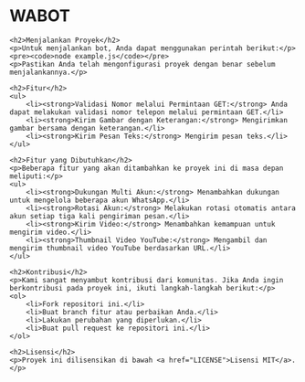 <!DOCTYPE html>
<html lang="en">
<head>
    <meta charset="UTF-8">
    <meta name="viewport" content="width=device-width, initial-scale=1.0">
    <title>WABOT</title>
</head>
<body>
    <h1>WABOT</h1>

    <h2>Menjalankan Proyek</h2>
    <p>Untuk menjalankan bot, Anda dapat menggunakan perintah berikut:</p>
    <pre><code>node example.js</code></pre>
    <p>Pastikan Anda telah mengonfigurasi proyek dengan benar sebelum menjalankannya.</p>

    <h2>Fitur</h2>
    <ul>
        <li><strong>Validasi Nomor melalui Permintaan GET:</strong> Anda dapat melakukan validasi nomor telepon melalui permintaan GET.</li>
        <li><strong>Kirim Gambar dengan Keterangan:</strong> Mengirimkan gambar bersama dengan keterangan.</li>
        <li><strong>Kirim Pesan Teks:</strong> Mengirim pesan teks.</li>
    </ul>

    <h2>Fitur yang Dibutuhkan</h2>
    <p>Beberapa fitur yang akan ditambahkan ke proyek ini di masa depan meliputi:</p>
    <ul>
        <li><strong>Dukungan Multi Akun:</strong> Menambahkan dukungan untuk mengelola beberapa akun WhatsApp.</li>
        <li><strong>Rotasi Akun:</strong> Melakukan rotasi otomatis antara akun setiap tiga kali pengiriman pesan.</li>
        <li><strong>Kirim Video:</strong> Menambahkan kemampuan untuk mengirim video.</li>
        <li><strong>Thumbnail Video YouTube:</strong> Mengambil dan mengirim thumbnail video YouTube berdasarkan URL.</li>
    </ul>

    <h2>Kontribusi</h2>
    <p>Kami sangat menyambut kontribusi dari komunitas. Jika Anda ingin berkontribusi pada proyek ini, ikuti langkah-langkah berikut:</p>
    <ol>
        <li>Fork repositori ini.</li>
        <li>Buat branch fitur atau perbaikan Anda.</li>
        <li>Lakukan perubahan yang diperlukan.</li>
        <li>Buat pull request ke repositori ini.</li>
    </ol>

    <h2>Lisensi</h2>
    <p>Proyek ini dilisensikan di bawah <a href="LICENSE">Lisensi MIT</a>.</p>
</body>
</html>
